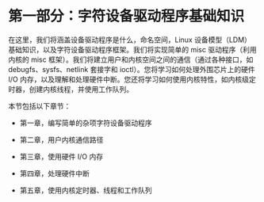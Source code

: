# 第一部分：字符设备驱动程序基础知识

在这里，我们将涵盖设备驱动程序是什么，命名空间，Linux 设备模型（LDM）基础知识，以及字符设备驱动程序框架。我们将实现简单的 misc 驱动程序（利用内核的 misc 框架）。我们将建立用户和内核空间之间的通信（通过各种接口，如 debugfs、sysfs、netlink 套接字和 ioctl）。您将学习如何处理外围芯片上的硬件 I/O 内存，以及理解和处理硬件中断。您还将学习如何使用内核特性，如内核级定时器，创建内核线程，并使用工作队列。

本节包括以下章节：

+   第一章，编写简单的杂项字符设备驱动程序

+   第二章，用户内核通信路径

+   第三章，使用硬件 I/O 内存

+   第四章，处理硬件中断

+   第五章，使用内核定时器、线程和工作队列
